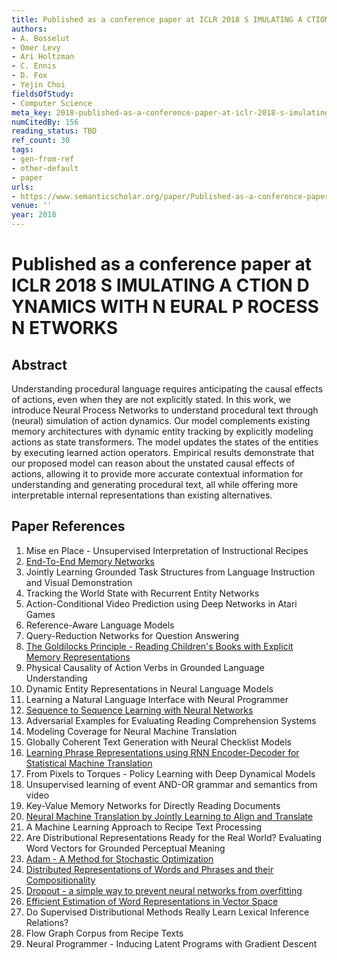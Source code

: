 ```yaml
---
title: Published as a conference paper at ICLR 2018 S IMULATING A CTION D YNAMICS WITH N EURAL P ROCESS N ETWORKS
authors:
- A. Bosselut
- Omer Levy
- Ari Holtzman
- C. Ennis
- D. Fox
- Yejin Choi
fieldsOfStudy:
- Computer Science
meta_key: 2018-published-as-a-conference-paper-at-iclr-2018-s-imulating-a-ction-d-ynamics-with-n-eural-p-rocess-n-etworks
numCitedBy: 156
reading_status: TBD
ref_count: 30
tags:
- gen-from-ref
- other-default
- paper
urls:
- https://www.semanticscholar.org/paper/Published-as-a-conference-paper-at-ICLR-2018-S-A-D-Bosselut-Levy/bcd857d75841aa3e92cd4284a8818aba9f6c0c3f?sort=total-citations
venue: ''
year: 2018
---
```


# Published as a conference paper at ICLR 2018 S IMULATING A CTION D YNAMICS WITH N EURAL P ROCESS N ETWORKS

## Abstract

Understanding procedural language requires anticipating the causal effects of actions, even when they are not explicitly stated. In this work, we introduce Neural Process Networks to understand procedural text through (neural) simulation of action dynamics. Our model complements existing memory architectures with dynamic entity tracking by explicitly modeling actions as state transformers. The model updates the states of the entities by executing learned action operators. Empirical results demonstrate that our proposed model can reason about the unstated causal effects of actions, allowing it to provide more accurate contextual information for understanding and generating procedural text, all while offering more interpretable internal representations than existing alternatives.

## Paper References

1. Mise en Place - Unsupervised Interpretation of Instructional Recipes
2. [End-To-End Memory Networks](2015-end-to-end-memory-networks)
3. Jointly Learning Grounded Task Structures from Language Instruction and Visual Demonstration
4. Tracking the World State with Recurrent Entity Networks
5. Action-Conditional Video Prediction using Deep Networks in Atari Games
6. Reference-Aware Language Models
7. Query-Reduction Networks for Question Answering
8. [The Goldilocks Principle - Reading Children's Books with Explicit Memory Representations](2016-the-goldilocks-principle-reading-children-s-books-with-explicit-memory-representations)
9. Physical Causality of Action Verbs in Grounded Language Understanding
10. Dynamic Entity Representations in Neural Language Models
11. Learning a Natural Language Interface with Neural Programmer
12. [Sequence to Sequence Learning with Neural Networks](2014-sequence-to-sequence-learning-with-neural-networks)
13. Adversarial Examples for Evaluating Reading Comprehension Systems
14. Modeling Coverage for Neural Machine Translation
15. Globally Coherent Text Generation with Neural Checklist Models
16. [Learning Phrase Representations using RNN Encoder-Decoder for Statistical Machine Translation](2014-learning-phrase-representations-using-rnn-encoder-decoder-for-statistical-machine-translation)
17. From Pixels to Torques - Policy Learning with Deep Dynamical Models
18. Unsupervised learning of event AND-OR grammar and semantics from video
19. Key-Value Memory Networks for Directly Reading Documents
20. [Neural Machine Translation by Jointly Learning to Align and Translate](2015-neural-machine-translation-by-jointly-learning-to-align-and-translate)
21. A Machine Learning Approach to Recipe Text Processing
22. Are Distributional Representations Ready for the Real World? Evaluating Word Vectors for Grounded Perceptual Meaning
23. [Adam - A Method for Stochastic Optimization](2015-adam-a-method-for-stochastic-optimization)
24. [Distributed Representations of Words and Phrases and their Compositionality](2013-distributed-representations-of-words-and-phrases-and-their-compositionality)
25. [Dropout - a simple way to prevent neural networks from overfitting](2014-dropout-a-simple-way-to-prevent-neural-networks-from-overfitting)
26. [Efficient Estimation of Word Representations in Vector Space](2013-efficient-estimation-of-word-representations-in-vector-space)
27. Do Supervised Distributional Methods Really Learn Lexical Inference Relations?
28. Flow Graph Corpus from Recipe Texts
29. Neural Programmer - Inducing Latent Programs with Gradient Descent
